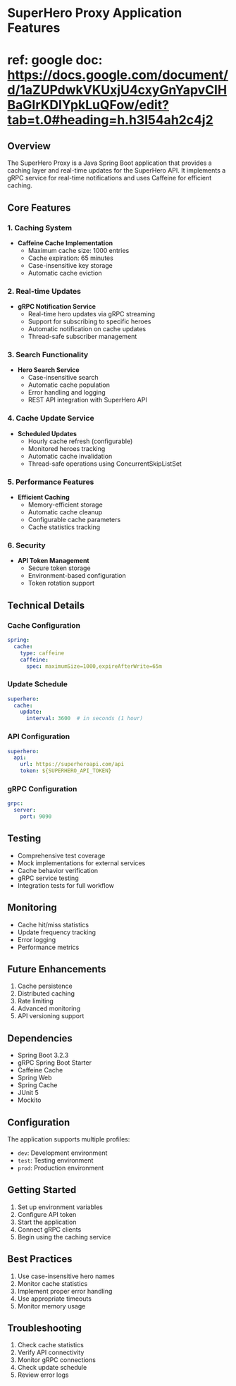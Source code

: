 

# SuperHero Proxy Application Features
# ref: google doc: https://docs.google.com/document/d/1aZUPdwkVKUxjU4cxyGnYapvCIHBaGIrKDIYpkLuQFow/edit?tab=t.0#heading=h.h3l54ah2c4j2

## Overview
The SuperHero Proxy is a Java Spring Boot application that provides a caching layer and real-time updates for the SuperHero API. It implements a gRPC service for real-time notifications and uses Caffeine for efficient caching.

## Core Features

### 1. Caching System
- **Caffeine Cache Implementation**
  - Maximum cache size: 1000 entries
  - Cache expiration: 65 minutes
  - Case-insensitive key storage
  - Automatic cache eviction

### 2. Real-time Updates
- **gRPC Notification Service**
  - Real-time hero updates via gRPC streaming
  - Support for subscribing to specific heroes
  - Automatic notification on cache updates
  - Thread-safe subscriber management

### 3. Search Functionality
- **Hero Search Service**
  - Case-insensitive search
  - Automatic cache population
  - Error handling and logging
  - REST API integration with SuperHero API

### 4. Cache Update Service
- **Scheduled Updates**
  - Hourly cache refresh (configurable)
  - Monitored heroes tracking
  - Automatic cache invalidation
  - Thread-safe operations using ConcurrentSkipListSet

### 5. Performance Features
- **Efficient Caching**
  - Memory-efficient storage
  - Automatic cache cleanup
  - Configurable cache parameters
  - Cache statistics tracking

### 6. Security
- **API Token Management**
  - Secure token storage
  - Environment-based configuration
  - Token rotation support

## Technical Details

### Cache Configuration
```yaml
spring:
  cache:
    type: caffeine
    caffeine:
      spec: maximumSize=1000,expireAfterWrite=65m
```

### Update Schedule
```yaml
superhero:
  cache:
    update:
      interval: 3600  # in seconds (1 hour)
```

### API Configuration
```yaml
superhero:
  api:
    url: https://superheroapi.com/api
    token: ${SUPERHERO_API_TOKEN}
```

### gRPC Configuration
```yaml
grpc:
  server:
    port: 9090
```

## Testing
- Comprehensive test coverage
- Mock implementations for external services
- Cache behavior verification
- gRPC service testing
- Integration tests for full workflow

## Monitoring
- Cache hit/miss statistics
- Update frequency tracking
- Error logging
- Performance metrics

## Future Enhancements
1. Cache persistence
2. Distributed caching
3. Rate limiting
4. Advanced monitoring
5. API versioning support

## Dependencies
- Spring Boot 3.2.3
- gRPC Spring Boot Starter
- Caffeine Cache
- Spring Web
- Spring Cache
- JUnit 5
- Mockito

## Configuration
The application supports multiple profiles:
- `dev`: Development environment
- `test`: Testing environment
- `prod`: Production environment

## Getting Started
1. Set up environment variables
2. Configure API token
3. Start the application
4. Connect gRPC clients
5. Begin using the caching service

## Best Practices
1. Use case-insensitive hero names
2. Monitor cache statistics
3. Implement proper error handling
4. Use appropriate timeouts
5. Monitor memory usage

## Troubleshooting
1. Check cache statistics
2. Verify API connectivity
3. Monitor gRPC connections
4. Check update schedule
5. Review error logs 